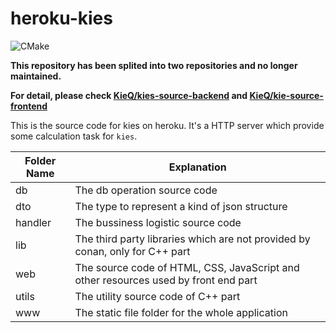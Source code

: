 # heroku-kies

![CMake](https://github.com/KieQ/heroku-kies/workflows/CMake/badge.svg)

**This repository has been splited into two repositories and no longer maintained.**

**For detail, please check [KieQ/kies-source-backend](https://github.com/KieQ/kies-source-backend) and [KieQ/kie-source-frontend](https://github.com/KieQ/kies-source-frondend)**

This is the source code for kies on heroku. It's a HTTP server which provide some calculation task for `kies`.

|Folder Name|Explanation|
|----|----|
|db| The db operation source code|
|dto| The type to represent a kind of json structure|
handler| The bussiness logistic source code|
|lib| The third party libraries which are not provided by conan, only for C++ part|
|web| The source code of HTML, CSS, JavaScript and other resources used by front end part|
|utils| The utility source code of C++ part|
|www| The static file folder for the whole application|
